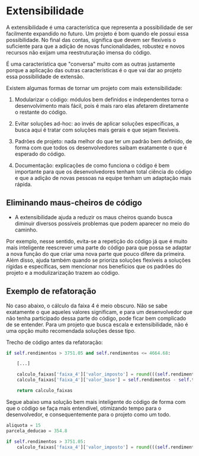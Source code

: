 # Extensibilidade

A extensibilidade é uma característica que representa a possibilidade de ser facilmente expandido no futuro. Um projeto é bom quando ele possui essa possibilidade. No final das contas, significa que devem ser flexíveis o suficiente para que a adição de novas funcionalidades, robustez e novos recursos não exijam uma reestruturação imensa do código.

É uma característica que "conversa" muito com as outras justamente porque a aplicação das outras características é o que vai dar ao projeto essa possibilidade de extensão.

Existem algumas formas de tornar um projeto com mais extensibilidade:

1. Modularizar o código: módulos bem definidos e independentes torna o desenvolvimento mais fácil, pois é mais raro elas afetarem diretamente o restante do código.

2. Evitar soluções ad-hoc: ao invés de aplicar soluções específicas, a busca aqui é tratar com soluções mais gerais e que sejam flexíveis.

3. Padrões de projeto: nada melhor do que ter um padrão bem definido, de forma com que todos os desenvolvedores saibam exatamente o que é esperado do código.

4. Documentação: explicações de como funciona o código é bem importante para que os desenvolvedores tenham total ciência do código e que a adição de novas pessoas na equipe tenham um adaptação mais rápida.


## Eliminando maus-cheiros de código

- A extensibilidade ajuda a reduzir os maus cheiros quando busca diminuir diversos possíveis problemas que podem aparecer no meio do caminho. 

Por exemplo, nesse sentido, evita-se a repetição do código já que é muito mais inteligente reescrever uma parte do código para que possa se adaptar a nova função do que criar uma nova parte que pouco difere da primeira. Além disso, ajuda também quando se prioriza soluções flexíveis a soluções rígidas e específicas, sem mencionar nos benefícios que os padrões do projeto e a modulizarização trazem ao código.

## Exemplo de refatoração

No caso abaixo, o cálculo da faixa 4 é meio obscuro. Não se sabe exatamente o que aqueles valores significam, e para um desenvolvedor que não tenha participado dessa parte do código, pode ficar bem complicado de se entender. Para um projeto que busca escala e extensibilidade, não é uma opção muito recomendada soluções desse tipo.  

Trecho de código antes da refatoração:

```python
if self.rendimentos > 3751.05 and self.rendimentos <= 4664.68:

    [...]

    calculo_faixas['faixa_4']['valor_imposto'] = round(((self.rendimentos / 100) * 15 - 354.8), 2)
    calculo_faixas['faixa_4']['valor_base'] = self.rendimentos - self.tabela['faixa_3']['max']

    return calculo_faixas
```

Segue abaixo uma solução bem mais inteligente do código de forma com que o código se faça mais entendível, otimizando tempo para o desenvolvedor, e consequentemente para o projeto como um todo.

```python
aliquota = 15
parcela_deducao = 354.8

if self.rendimentos > 3751.05:
    calculo_faixas['faixa_4']['valor_imposto'] = round(((self.rendimentos * aliquota / 100) - parcela_deducao), 2)
```
